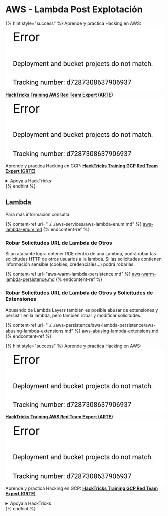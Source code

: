 # AWS - Lambda Post Explotación

{% hint style="success" %}
Aprende y practica Hacking en AWS:<img src="../../../../.gitbook/assets/image (1) (1).png" alt="" data-size="line">[**HackTricks Training AWS Red Team Expert (ARTE)**](https://training.hacktricks.xyz/courses/arte)<img src="../../../../.gitbook/assets/image (1) (1).png" alt="" data-size="line">\
Aprende y practica Hacking en GCP: <img src="../../../../.gitbook/assets/image (2).png" alt="" data-size="line">[**HackTricks Training GCP Red Team Expert (GRTE)**<img src="../../../../.gitbook/assets/image (2).png" alt="" data-size="line">](https://training.hacktricks.xyz/courses/grte)

<details>

<summary>Apoya a HackTricks</summary>

* Revisa los [**planes de suscripción**](https://github.com/sponsors/carlospolop)!
* **Únete al** 💬 [**grupo de Discord**](https://discord.gg/hRep4RUj7f) o al [**grupo de telegram**](https://t.me/peass) o **síguenos** en **Twitter** 🐦 [**@hacktricks\_live**](https://twitter.com/hacktricks\_live)**.**
* **Comparte trucos de hacking enviando PRs a los** [**HackTricks**](https://github.com/carlospolop/hacktricks) y [**HackTricks Cloud**](https://github.com/carlospolop/hacktricks-cloud) repos de github.

</details>
{% endhint %}

## Lambda

Para más información consulta:

{% content-ref url="../../aws-services/aws-lambda-enum.md" %}
[aws-lambda-enum.md](../../aws-services/aws-lambda-enum.md)
{% endcontent-ref %}

### Robar Solicitudes URL de Lambda de Otros

Si un atacante logra obtener RCE dentro de una Lambda, podrá robar las solicitudes HTTP de otros usuarios a la lambda. Si las solicitudes contienen información sensible (cookies, credenciales...) podrá robarlas.

{% content-ref url="aws-warm-lambda-persistence.md" %}
[aws-warm-lambda-persistence.md](aws-warm-lambda-persistence.md)
{% endcontent-ref %}

### Robar Solicitudes URL de Lambda de Otros y Solicitudes de Extensiones

Abusando de Lambda Layers también es posible abusar de extensiones y persistir en la lambda, pero también robar y modificar solicitudes.

{% content-ref url="../../aws-persistence/aws-lambda-persistence/aws-abusing-lambda-extensions.md" %}
[aws-abusing-lambda-extensions.md](../../aws-persistence/aws-lambda-persistence/aws-abusing-lambda-extensions.md)
{% endcontent-ref %}

{% hint style="success" %}
Aprende y practica Hacking en AWS:<img src="../../../../.gitbook/assets/image (1) (1).png" alt="" data-size="line">[**HackTricks Training AWS Red Team Expert (ARTE)**](https://training.hacktricks.xyz/courses/arte)<img src="../../../../.gitbook/assets/image (1) (1).png" alt="" data-size="line">\
Aprende y practica Hacking en GCP: <img src="../../../../.gitbook/assets/image (2).png" alt="" data-size="line">[**HackTricks Training GCP Red Team Expert (GRTE)**<img src="../../../../.gitbook/assets/image (2).png" alt="" data-size="line">](https://training.hacktricks.xyz/courses/grte)

<details>

<summary>Apoya a HackTricks</summary>

* Revisa los [**planes de suscripción**](https://github.com/sponsors/carlospolop)!
* **Únete al** 💬 [**grupo de Discord**](https://discord.gg/hRep4RUj7f) o al [**grupo de telegram**](https://t.me/peass) o **síguenos** en **Twitter** 🐦 [**@hacktricks\_live**](https://twitter.com/hacktricks\_live)**.**
* **Comparte trucos de hacking enviando PRs a los** [**HackTricks**](https://github.com/carlospolop/hacktricks) y [**HackTricks Cloud**](https://github.com/carlospolop/hacktricks-cloud) repos de github.

</details>
{% endhint %}
